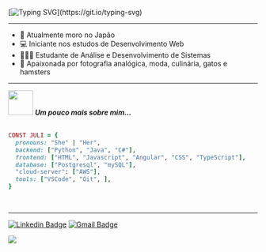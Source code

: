[![Typing SVG](https://readme-typing-svg.demolab.com?font=Fira+Code&pause=1000&color=A79BF7&background=5F54FF00&random=false&width=435&lines=Ol%C3%A1%2C+meu+nome+%C3%A9+Juliane!)](https://git.io/typing-svg)
<hr>

- 🗻 Atualmente moro no Japão
- 💻 Iniciante nos estudos de Desenvolvimento Web
- 👩🏻‍🎓 Estudante de Análise e Desenvolvimento de Sistemas
- 🎀 Apaixonada por fotografia analógica, moda, culinária, gatos e hamsters
<hr>
 <img src="https://media.giphy.com/media/VgCDAzcKvsR6OM0uWg/giphy.gif" width="50"> <em><b>Um pouco mais sobre mim... </b> </em>
 <br><br>

```ruby
CONST JULI = {
  pronouns: "She" | "Her",
  backend: ["Python", "Java", "C#"],
  frontend: ["HTML", "Javascript", "Angular", "CSS", "TypeScript"],
  database: ["Postgresql", "mySQL"],
  "cloud-server": ["AWS"],
  tools: ["VSCode", "Git", ],
}
```
<br>
<hr>

 [![Linkedin Badge](https://img.shields.io/badge/-Juliane-blue?style=flat-square&logo=Linkedin&logoColor=white&link=https://www.linkedin.com/in/juliane-watanabe-b-mendes-37833a263/)](https://www.linkedin.com/in/juliane-watanabe-b-mendes-37833a263/)   [![Gmail Badge](https://img.shields.io/badge/-watanabejuliane1@gmail.com-c14438?style=flat-square&logo=Gmail&logoColor=white&link=mailto:watanabejuliane1@gmail.com)](mailto:watanabejuliane1@gmail.com)

<picture>
  <source
    srcset="https://github-readme-stats.vercel.app/api?username=watanabejuliane&show_icons=true&theme=tokyonight"
    media="(prefers-color-scheme: dark)"
  />
  <source
    srcset="https://github-readme-stats.vercel.app/api?username=watanabejuliane&show_icons=true"
    media="(prefers-color-scheme: light), (prefers-color-scheme: light)"
  />
  <img src="https://github-readme-stats.vercel.app/api?username=watanabejuliane&show_icons=true" />
</picture>
